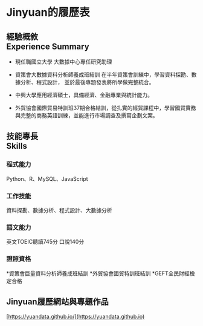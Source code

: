 # Jinyuan的履歷表
## 經驗概敘<br>Experience Summary

* 現任職國立大學 大數據中心專任研究助理

* 資策會大數據資料分析師養成班結訓
在半年資策會訓練中，學習資料探勘、數據分析、程式設計， 並於最後專題發表將所學做完整統合。
* 中興大學應用經濟碩士，具備經濟、金融專業與統計能力。
* 外貿協會國際貿易特訓班37期合格結訓，從扎實的經貿課程中，學習國貿實務與完整的商務英語訓練，並能進行市場調查及撰寫企劃文案。

## 技能專長<br>Skills

### 程式能力
Python、R、MySQL、JavaScript
### 工作技能
資料探勘、數據分析、程式設計、大數據分析
### 語文能力
英文TOEIC聽讀745分 口說140分
### 證照資格
*資策會巨量資料分析師養成班結訓
*外貿協會國貿特訓班結訓
*GEFT全民財經檢定合格

## Jinyuan履歷網站與專題作品
[https://yuandata.github.io/](https://yuandata.github.io)
